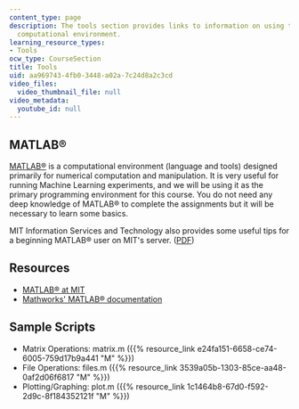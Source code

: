 ```yaml
---
content_type: page
description: The tools section provides links to information on using the MATLAB?
  computational environment.
learning_resource_types:
- Tools
ocw_type: CourseSection
title: Tools
uid: aa969743-4fb0-3448-a02a-7c24d8a2c3cd
video_files:
  video_thumbnail_file: null
video_metadata:
  youtube_id: null
---
```


MATLAB®
-------

[MATLAB®](http://www.mathworks.com/products/matlab/) is a computational environment (language and tools) designed primarily for numerical computation and manipulation. It is very useful for running Machine Learning experiments, and we will be using it as the primary programming environment for this course. You do not need any deep knowledge of MATLAB® to complete the assignments but it will be necessary to learn some basics.

MIT Information Services and Technology also provides some useful tips for a beginning MATLAB® user on MIT's server. ([PDF](http://web.mit.edu/acmath/matlab/IntroMATLAB/HandoutPractice.pdf))

Resources
---------

*   [MATLAB® at MIT](http://web.mit.edu/matlab/www/home.html)
*   [Mathworks' MATLAB® documentation](http://www.mathworks.com/help/techdoc/index.html)

Sample Scripts
--------------

*   Matrix Operations: matrix.m ({{% resource_link e24fa151-6658-ce74-6005-759d17b9a441 "M" %}})
*   File Operations: files.m ({{% resource_link 3539a05b-1303-85ce-aa48-0af2d06f6817 "M" %}})
*   Plotting/Graphing: plot.m ({{% resource_link 1c1464b8-67d0-f592-2d9c-8f184352121f "M" %}})